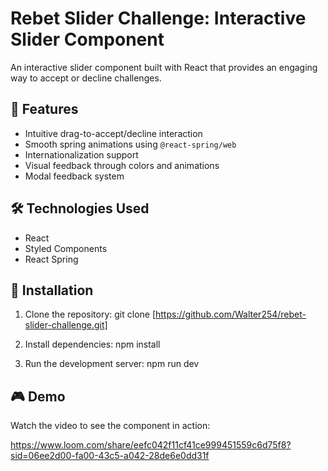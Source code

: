 # Rebet Slider Challenge: Interactive Slider Component

An interactive slider component built with React that provides an engaging way to accept or decline challenges.

## 🌟 Features

- Intuitive drag-to-accept/decline interaction
- Smooth spring animations using `@react-spring/web`
- Internationalization support
- Visual feedback through colors and animations
- Modal feedback system

## 🛠️ Technologies Used

- React
- Styled Components
- React Spring

## 🚀 Installation

1. Clone the repository:
   git clone [https://github.com/Walter254/rebet-slider-challenge.git]

2. Install dependencies:
   npm install

3. Run the development server:
   npm run dev

## 🎮 Demo

Watch the video to see the component in action:

https://www.loom.com/share/eefc042f11cf41ce999451559c6d75f8?sid=06ee2d00-fa00-43c5-a042-28de6e0dd31f
